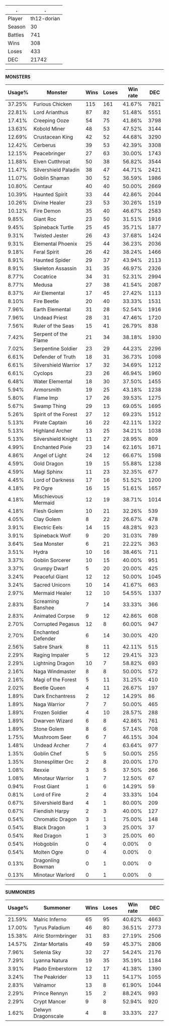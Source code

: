 .|.
|-|-
Player|th12-dorian
Season|30
Battles|741
Wins|308
Loses|433
DEC|21742

---
**MONSTERS**

Usage%|Monster|Wins|Loses|Win rate|DEC|
-|-|-|-|-|-|
37.25%|Furious Chicken|115|161|41.67%|7821|
22.81%|Lord Arianthus|87|82|51.48%|5551|
17.41%|Creeping Ooze|54|75|41.86%|3798|
13.63%|Kobold Miner|48|53|47.52%|3144|
12.69%|Crustacean King|42|52|44.68%|3290|
12.42%|Cerberus|39|53|42.39%|3308|
12.15%|Peacebringer|27|63|30.00%|1743|
11.88%|Elven Cutthroat|50|38|56.82%|3544|
11.47%|Silvershield Paladin|38|47|44.71%|2421|
11.07%|Goblin Shaman|30|52|36.59%|1986|
10.80%|Centaur|40|40|50.00%|2669|
10.39%|Haunted Spirit|33|44|42.86%|2044|
10.26%|Divine Healer|23|53|30.26%|1519|
10.12%|Fire Demon|35|40|46.67%|2583|
9.85%|Giant Roc|23|50|31.51%|1916|
9.45%|Spineback Turtle|25|45|35.71%|1877|
9.31%|Twisted Jester|26|43|37.68%|1424|
9.31%|Elemental Phoenix|25|44|36.23%|2036|
9.18%|Feral Spirit|26|42|38.24%|1466|
8.91%|Haunted Spider|29|37|43.94%|2113|
8.91%|Skeleton Assassin|31|35|46.97%|2326|
8.77%|Cocatrice|34|31|52.31%|2994|
8.77%|Medusa|27|38|41.54%|2087|
8.37%|Air Elemental|17|45|27.42%|1113|
8.10%|Fire Beetle|20|40|33.33%|1531|
7.96%|Earth Elemental|31|28|52.54%|1916|
7.96%|Undead Priest|28|31|47.46%|1720|
7.56%|Ruler of the Seas|15|41|26.79%|838|
7.42%|Serpent of the Flame|21|34|38.18%|1930|
7.02%|Serpentine Soldier|23|29|44.23%|2296|
6.61%|Defender of Truth|18|31|36.73%|1098|
6.61%|Silvershield Warrior|17|32|34.69%|1212|
6.61%|Cyclops|23|26|46.94%|1960|
6.48%|Water Elemental|18|30|37.50%|1455|
5.94%|Armorsmith|19|25|43.18%|1238|
5.80%|Flame Imp|17|26|39.53%|1275|
5.67%|Swamp Thing|29|13|69.05%|1695|
5.26%|Spirit of the Forest|27|12|69.23%|1512|
5.13%|Pirate Captain|16|22|42.11%|1322|
5.13%|Highland Archer|13|25|34.21%|1038|
5.13%|Silvershield Knight|11|27|28.95%|809|
4.99%|Enchanted Pixie|23|14|62.16%|1671|
4.86%|Angel of Light|24|12|66.67%|1598|
4.59%|Gold Dragon|19|15|55.88%|1238|
4.59%|Magi Sphinx|11|23|32.35%|677|
4.45%|Lord of Darkness|17|16|51.52%|1200|
4.18%|Pit Ogre|16|15|51.61%|1657|
4.18%|Mischievous Mermaid|12|19|38.71%|1014|
4.18%|Flesh Golem|10|21|32.26%|539|
4.05%|Clay Golem|8|22|26.67%|478|
3.91%|Electric Eels|14|15|48.28%|923|
3.91%|Spineback Wolf|9|20|31.03%|789|
3.64%|Sea Monster|6|21|22.22%|363|
3.51%|Hydra|10|16|38.46%|711|
3.37%|Goblin Sorcerer|10|15|40.00%|951|
3.37%|Grumpy Dwarf|5|20|20.00%|425|
3.24%|Peaceful Giant|12|12|50.00%|1045|
3.24%|Sacred Unicorn|10|14|41.67%|663|
2.97%|Mermaid Healer|12|10|54.55%|1337|
2.83%|Screaming Banshee|7|14|33.33%|366|
2.83%|Animated Corpse|9|12|42.86%|608|
2.70%|Corrupted Pegasus|12|8|60.00%|947|
2.70%|Enchanted Defender|6|14|30.00%|420|
2.56%|Sabre Shark|8|11|42.11%|515|
2.29%|Raging Impaler|5|12|29.41%|323|
2.29%|Lightning Dragon|10|7|58.82%|693|
2.16%|Naga Windmaster|8|8|50.00%|572|
2.16%|Magi of the Forest|5|11|31.25%|410|
2.02%|Beetle Queen|4|11|26.67%|197|
1.89%|Dark Enchantress|2|12|14.29%|86|
1.89%|Naga Warrior|7|7|50.00%|465|
1.89%|Frozen Soldier|4|10|28.57%|288|
1.89%|Dwarven Wizard|6|8|42.86%|761|
1.89%|Stone Golem|8|6|57.14%|708|
1.75%|Mushroom Seer|6|7|46.15%|304|
1.48%|Undead Archer|7|4|63.64%|977|
1.35%|Goblin Chef|5|5|50.00%|255|
1.35%|Stonesplitter Orc|2|8|20.00%|170|
1.08%|Rexxie|3|5|37.50%|266|
1.08%|Minotaur Warrior|1|7|12.50%|67|
0.94%|Frost Giant|1|6|14.29%|59|
0.81%|Lord of Fire|2|4|33.33%|104|
0.67%|Silvershield Bard|4|1|80.00%|209|
0.67%|Fiendish Harpy|2|3|40.00%|127|
0.54%|Chromatic Dragon|3|1|75.00%|148|
0.54%|Black Dragon|1|3|25.00%|37|
0.54%|Red Dragon|1|3|25.00%|60|
0.54%|Hobgoblin|0|4|0.00%|0|
0.54%|Molten Ogre|0|4|0.00%|0|
0.13%|Dragonling Bowman|0|1|0.00%|0|
0.13%|Minotaur Warlord|0|1|0.00%|0|

---
**SUMMONERS**

Usage%|Summoner|Wins|Loses|Win rate|DEC|
-|-|-|-|-|-|
21.59%|Malric Inferno|65|95|40.62%|4663|
17.00%|Tyrus Paladium|46|80|36.51%|2773|
15.38%|Alric Stormbringer|31|83|27.19%|2506|
14.57%|Zintar Mortalis|49|59|45.37%|2806|
7.96%|Selenia Sky|32|27|54.24%|2176|
7.29%|Lyanna Natura|19|35|35.19%|1184|
3.91%|Plado Emberstorm|12|17|41.38%|1390|
3.24%|The Peakrider|13|11|54.17%|1055|
2.83%|Valnamor|13|8|61.90%|1044|
2.29%|Prince Rennyn|15|2|88.24%|993|
2.29%|Crypt Mancer|9|8|52.94%|920|
1.62%|Delwyn Dragonscale|4|8|33.33%|227|
